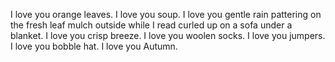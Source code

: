 I love you orange leaves. I love you soup. I love you gentle rain pattering on the fresh leaf mulch outside while I read curled up on a sofa under a blanket. I love you crisp breeze. I love you woolen socks. I love you jumpers. I love you bobble hat. I love you Autumn.
